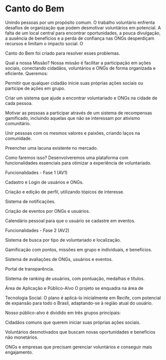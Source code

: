 # Canto do Bem
 Unindo pessoas por um propósito comum.
 O trabalho voluntário enfrenta desafios de organização que podem desmotivar voluntários em potencial. A falta de um local central para encontrar oportunidades, a pouca divulgação, a ausência de benefícios e a perda de confiança nas ONGs desperdiçam recursos e limitam o  impacto social. O 

Canto do Bem foi criado para resolver esses problemas.


 Qual a nossa Missão?
 Nossa missão é facilitar a participação em ações sociais, conectando cidadãos, voluntários e ONGs de forma organizada e eficiente. Queremos:



 Permitir que qualquer cidadão inicie suas próprias ações sociais ou participe de ações em grupo.



 Criar um sistema que ajude a encontrar voluntariado e ONGs na cidade de cada pessoa.


 Motivar as pessoas a participar através de um sistema de recompensas gamificado, incluindo aquelas que não se interessam por ativismo comunitário.


 Unir pessoas com os mesmos valores e paixões, criando laços na comunidade.


 Preencher uma lacuna existente no mercado.

 Como faremos isso?
 Desenvolveremos uma plataforma com funcionalidades essenciais para otimizar a experiência de voluntariado.

 Funcionalidades - Fase 1 (AV1)

 Cadastro e Login de usuários e ONGs.


 Criação e edição de perfil, utilizando tópicos de interesse.


 Sistema de notificações.


 Criação de eventos por ONGs e usuários.


 Calendário pessoal para que o usuário se cadastre em eventos.

 Funcionalidades - Fase 2 (AV2)

 Sistema de busca por tipo de voluntariado e localização.


 Gamificação com pontos, missões em grupo e individuais, e benefícios.


 Sistema de avaliações de ONGs, usuários e eventos.


 Portal de transparência.


 Sistema de ranking de usuários, com pontuação, medalhas e títulos.

 Área de Aplicação e Público-Alvo
 O projeto se enquadra na área de 

 Tecnologia Social. O plano é aplicá-lo inicialmente em Recife, com potencial de expansão para todo o Brasil, adaptando-se à região atual do usuário.

 Nosso público-alvo é dividido em três grupos principais:


 Cidadãos comuns que querem iniciar suas próprias ações sociais.


 Voluntários desmotivados que buscam novas oportunidades e benefícios não monetários.


ONGs e empresas que precisam gerenciar voluntários e conseguir mais engajamento.
